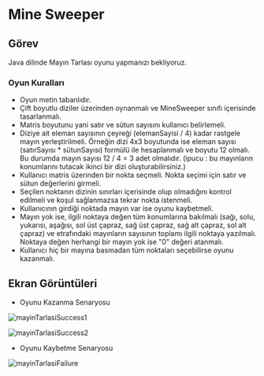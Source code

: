 # Mine Sweeper

## Görev

Java dilinde Mayın Tarlası oyunu yapmanızı bekliyoruz.

### Oyun Kuralları
- Oyun metin tabanlıdır.
- Çift boyutlu diziler üzerinden oynanmalı ve MineSweeper sınıfı içerisinde tasarlanmalı.
- Matris boyutunu yani satır ve sütun sayısını kullanıcı belirlemeli.
- Diziye ait eleman sayısının çeyreği (elemanSayisi / 4) kadar rastgele mayın yerleştirilmeli. Örneğin dizi 4x3 boyutunda ise eleman sayısı (satırSayısı * sütunSayısı) formülü ile hesaplanmalı ve boyutu 12 olmalı. Bu durumda mayın sayısı 12 / 4 = 3 adet olmalıdır. (ipucu : bu mayınların konumlarını tutacak ikinci bir dizi oluşturabilirsiniz.)
- Kullanıcı matris üzerinden bir nokta seçmeli. Nokta seçimi için satır ve sütun değerlerini girmeli.
- Seçilen noktanın dizinin sınırları içerisinde olup olmadığını kontrol edilmeli ve koşul sağlanmazsa tekrar nokta istenmeli.
- Kullanıcının girdiği noktada mayın var ise oyunu kaybetmeli.
- Mayın yok ise, ilgili noktaya değen tüm konumlarına bakılmalı (sağı, solu, yukarısı, aşağısı, sol üst çapraz, sağ üst çapraz, sağ alt çapraz, sol alt çapraz) ve etrafındaki mayınların sayısının toplamı ilgili noktaya yazılmalı. Noktaya değen herhangi bir mayın yok ise "0" değeri atanmalı.
- Kullanıcı hiç bir mayına basmadan tüm noktaları seçebilirse oyunu kazanmalı.

## Ekran Görüntüleri

- Oyunu Kazanma Senaryosu
  
![mayinTarlasiSuccess1](https://github.com/yusufcandmrz/mine-sweeper/assets/93606208/3f2cf889-233b-43e7-a9bb-1a14e237a69a)

![mayinTarlasiSuccess2](https://github.com/yusufcandmrz/mine-sweeper/assets/93606208/d28317b2-45ee-4015-93b9-07aa87de483e)


- Oyunu Kaybetme Senaryosu

![mayinTarlasiFailure](https://github.com/yusufcandmrz/mine-sweeper/assets/93606208/69787f5c-8be3-44b5-b85f-bcc7fb9af382)
